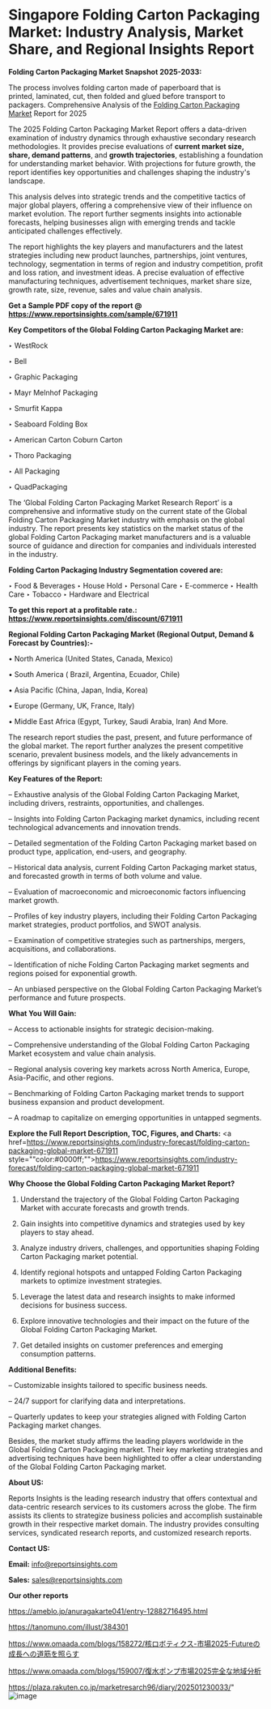 # Singapore Folding Carton Packaging Market: Industry Analysis, Market Share, and Regional Insights Report

<strong>Folding Carton Packaging Market Snapshot 2025-2033:</strong>

The process involves folding carton made of paperboard that is printed, laminated, cut, then folded and glued before transport to packagers. Comprehensive Analysis of the <a href=https://www.reportsinsights.com/sample/671911>Folding Carton Packaging Market</a> Report for 2025

The 2025 Folding Carton Packaging Market Report offers a data-driven examination of industry dynamics through exhaustive secondary research methodologies. It provides precise evaluations of <strong>current market size, share, demand patterns</strong>, and <strong>growth trajectories</strong>, establishing a foundation for understanding market behavior. With projections for future growth, the report identifies key opportunities and challenges shaping the industry's landscape.

This analysis delves into strategic trends and the competitive tactics of major global players, offering a comprehensive view of their influence on market evolution. The report further segments insights into actionable forecasts, helping businesses align with emerging trends and tackle anticipated challenges effectively.

The report highlights the key players and manufacturers and the latest strategies including new product launches, partnerships, joint ventures, technology, segmentation in terms of region and industry competition, profit and loss ration, and investment ideas. A precise evaluation of effective manufacturing techniques, advertisement techniques, market share size, growth rate, size, revenue, sales and value chain analysis.

<strong>Get a Sample PDF copy of the report @ <a href=https://www.reportsinsights.com/sample/671911 style=color:#0000ff;>https://www.reportsinsights.com/sample/671911</a></strong>

<strong>Key Competitors of the Global Folding Carton Packaging Market are:</strong>

‣ WestRock

‣ Bell

‣ Graphic Packaging

‣ Mayr Melnhof Packaging

‣ Smurfit Kappa

‣ Seaboard Folding Box

‣ American Carton Coburn Carton

‣ Thoro Packaging

‣ All Packaging

‣ QuadPackaging

The ‘Global Folding Carton Packaging Market Research Report’ is a comprehensive and informative study on the current state of the Global Folding Carton Packaging Market industry with emphasis on the global industry. The report presents key statistics on the market status of the global Folding Carton Packaging market manufacturers and is a valuable source of guidance and direction for companies and individuals interested in the industry.

<strong>Folding Carton Packaging Industry Segmentation covered are:</strong>

‣ Food & Beverages
‣ House Hold
‣ Personal Care
‣ E-commerce
‣ Health Care
‣ Tobacco
‣ Hardware and Electrical

<strong>To get this report at a profitable rate.: <a href=https://www.reportsinsights.com/discount/671911 style=color:#0000ff;>https://www.reportsinsights.com/discount/671911</a></strong>

<strong>Regional Folding Carton Packaging Market (Regional Output, Demand &amp; Forecast by Countries):-</strong>

• North America (United States, Canada, Mexico)

• South America ( Brazil, Argentina, Ecuador, Chile)

• Asia Pacific (China, Japan, India, Korea)

• Europe (Germany, UK, France, Italy)

• Middle East Africa (Egypt, Turkey, Saudi Arabia, Iran) And More.

The research report studies the past, present, and future performance of the global market. The report further analyzes the present competitive scenario, prevalent business models, and the likely advancements in offerings by significant players in the coming years.

<strong>Key Features of the Report:</strong>

– Exhaustive analysis of the Global Folding Carton Packaging Market, including drivers, restraints, opportunities, and challenges.

– Insights into Folding Carton Packaging market dynamics, including recent technological advancements and innovation trends.

– Detailed segmentation of the Folding Carton Packaging market based on product type, application, end-users, and geography.

– Historical data analysis, current Folding Carton Packaging market status, and forecasted growth in terms of both volume and value.

– Evaluation of macroeconomic and microeconomic factors influencing market growth.

– Profiles of key industry players, including their Folding Carton Packaging market strategies, product portfolios, and SWOT analysis.

– Examination of competitive strategies such as partnerships, mergers, acquisitions, and collaborations.

– Identification of niche Folding Carton Packaging market segments and regions poised for exponential growth.

– An unbiased perspective on the Global Folding Carton Packaging Market’s performance and future prospects.

<strong>What You Will Gain:</strong>

– Access to actionable insights for strategic decision-making.

– Comprehensive understanding of the Global Folding Carton Packaging Market ecosystem and value chain analysis.

– Regional analysis covering key markets across North America, Europe, Asia-Pacific, and other regions.

– Benchmarking of Folding Carton Packaging market trends to support business expansion and product development.

– A roadmap to capitalize on emerging opportunities in untapped segments.

<strong>Explore the Full Report Description, TOC, Figures, and Charts:</strong>
<a href=https://www.reportsinsights.com/industry-forecast/folding-carton-packaging-global-market-671911 style=""color:#0000ff;"">https://www.reportsinsights.com/industry-forecast/folding-carton-packaging-global-market-671911</a>

<strong>Why Choose the Global Folding Carton Packaging Market Report?</strong>

1. Understand the trajectory of the Global Folding Carton Packaging Market with accurate forecasts and growth trends.

2. Gain insights into competitive dynamics and strategies used by key players to stay ahead.

3. Analyze industry drivers, challenges, and opportunities shaping Folding Carton Packaging market potential.

4. Identify regional hotspots and untapped Folding Carton Packaging markets to optimize investment strategies.

5. Leverage the latest data and research insights to make informed decisions for business success.

6. Explore innovative technologies and their impact on the future of the Global Folding Carton Packaging Market.

7. Get detailed insights on customer preferences and emerging consumption patterns.

<strong>Additional Benefits:</strong>

– Customizable insights tailored to specific business needs.

– 24/7 support for clarifying data and interpretations.

– Quarterly updates to keep your strategies aligned with Folding Carton Packaging market changes.

Besides, the market study affirms the leading players worldwide in the Global Folding Carton Packaging market. Their key marketing strategies and advertising techniques have been highlighted to offer a clear understanding of the Global Folding Carton Packaging market.

<strong><strong>About US</strong>:</strong>

Reports Insights is the leading research industry that offers contextual and data-centric research services to its customers across the globe. The firm assists its clients to strategize business policies and accomplish sustainable growth in their respective market domain. The industry provides consulting services, syndicated research reports, and customized research reports.

<strong>Contact US:</strong>

<p class=><b>Email:</b> <a href=mailto:info@reportsinsights.com>info@reportsinsights.com</a></p>
<p class=><b>Sales:</b> <a href=mailto:sales@reportsinsights.com>sales@reportsinsights.com</a></p>

<strong>Our other reports</strong>

<a href=https://ameblo.jp/anuragakarte041/entry-12882716495.html>https://ameblo.jp/anuragakarte041/entry-12882716495.html</a>

<a href=https://tanomuno.com/illust/384301>https://tanomuno.com/illust/384301</a>

<a href=https://www.omaada.com/blogs/158272/核ロボティクス-市場2025-Futureの成長への道筋を照らす>https://www.omaada.com/blogs/158272/核ロボティクス-市場2025-Futureの成長への道筋を照らす</a>

<a href=https://www.omaada.com/blogs/159007/復水ポンプ市場2025完全な地域分析>https://www.omaada.com/blogs/159007/復水ポンプ市場2025完全な地域分析</a>

<a href=https://plaza.rakuten.co.jp/marketresarch96/diary/202501230033/>https://plaza.rakuten.co.jp/marketresarch96/diary/202501230033/</a>"
![image](https://github.com/user-attachments/assets/a8752861-475a-45e9-b8ed-a7d266519bf1)

